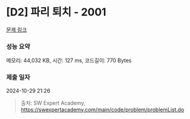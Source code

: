 # [D2] 파리 퇴치 - 2001 

[문제 링크](https://swexpertacademy.com/main/code/problem/problemDetail.do?contestProbId=AV5PzOCKAigDFAUq) 

### 성능 요약

메모리: 44,032 KB, 시간: 127 ms, 코드길이: 770 Bytes

### 제출 일자

2024-10-29 21:26



> 출처: SW Expert Academy, https://swexpertacademy.com/main/code/problem/problemList.do
